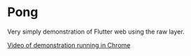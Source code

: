 # Pong

Very simply demonstration of Flutter web using the raw layer.

[Video of demonstration running in Chrome](https://i.imgur.com/bMEaMU8.mp4)